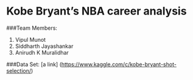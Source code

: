 # Kobe Bryant’s NBA career analysis

###Team Members:<br />
1. Vipul Munot<br />
2. Siddharth Jayashankar<br />
3. Anirudh K Muralidhar

###Data Set: 
[a link] (https://www.kaggle.com/c/kobe-bryant-shot-selection/)

